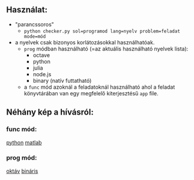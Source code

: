 ## Használat:
* "parancssoros" 
  * ```python checker.py sol=programod lang=nyelv problem=feladat mode=mód```
* a nyelvek csak bizonyos korlátozásokkal használhatóak.
  * `prog` módban használható (=az aktuális használható nyelvek lista):
    * octave
    * python
    * julia
    * node.js
    * binary (natív futtatható)
  * a `func` mód azoknál a feladatoknál használható ahol a feladat könyvtárában van egy 
  megfelelő kiterjesztésű `app` file.


## Néhány kép a hívásról:
### func mód:
[python](fpython.png)
[matlab](fmatlab.png)
### prog mód:
[oktáv](poctave.png)
[bináris](pbinary.png)
